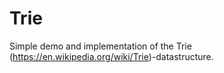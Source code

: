 # Trie

Simple demo and implementation of the Trie (https://en.wikipedia.org/wiki/Trie)-datastructure. 

